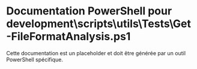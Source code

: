 # Documentation PowerShell pour development\scripts\utils\Tests\Get-FileFormatAnalysis.ps1

Cette documentation est un placeholder et doit être générée par un outil PowerShell spécifique.
